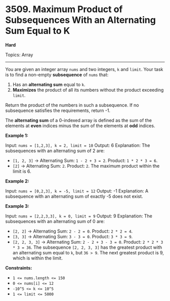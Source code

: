 # 3509. Maximum Product of Subsequences With an Alternating Sum Equal to K

**Hard**

Topics: Array

---

You are given an integer array `nums` and two integers, `k` and `limit`. Your task is to find a non-empty **subsequence** of `nums` that:

1.  Has an **alternating sum** equal to `k`.
2.  **Maximizes** the product of all its numbers without the product exceeding `limit`.

Return the product of the numbers in such a subsequence. If no subsequence satisfies the requirements, return -1.

The **alternating sum** of a 0-indexed array is defined as the sum of the elements at **even** indices minus the sum of the elements at **odd** indices.

**Example 1:**

Input: `nums = [1,2,3], k = 2, limit = 10`
Output: 6
Explanation:
The subsequences with an alternating sum of 2 are:
*   `[1, 2, 3]` -> Alternating Sum: `1 - 2 + 3 = 2`. Product: `1 * 2 * 3 = 6`.
*   `[2]` -> Alternating Sum: `2`. Product: `2`.
The maximum product within the limit is 6.

**Example 2:**

Input: `nums = [0,2,3], k = -5, limit = 12`
Output: -1
Explanation:
A subsequence with an alternating sum of exactly -5 does not exist.

**Example 3:**

Input: `nums = [2,2,3,3], k = 0, limit = 9`
Output: 9
Explanation:
The subsequences with an alternating sum of 0 are:
*   `[2, 2]` -> Alternating Sum: `2 - 2 = 0`. Product: `2 * 2 = 4`.
*   `[3, 3]` -> Alternating Sum: `3 - 3 = 0`. Product: `3 * 3 = 9`.
*   `[2, 2, 3, 3]` -> Alternating Sum: `2 - 2 + 3 - 3 = 0`. Product: `2 * 2 * 3 * 3 = 36`.
The subsequence `[2, 2, 3, 3]` has the greatest product with an alternating sum equal to `k`, but `36 > 9`. The next greatest product is 9, which is within the limit.

**Constraints:**

*   `1 <= nums.length <= 150`
*   `0 <= nums[i] <= 12`
*   `-10^5 <= k <= 10^5`
*   `1 <= limit <= 5000` 